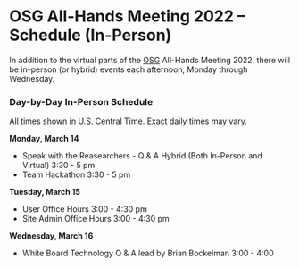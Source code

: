 
# OSG All-Hands Meeting 2022 &ndash; Schedule (In-Person)

In addition to the virtual parts of the [OSG](https://www.opensciencegrid.org) All-Hands Meeting 2022, there will be in-person (or hybrid) events each afternoon, Monday through Wednesday. 

### Day-by-Day In-Person Schedule

All times shown in U.S. Central Time.
Exact daily times may vary.

**Monday, March 14**

*   Speak with the Reasearchers - Q & A Hybrid (Both In-Person and Virtual)  3:30 - 5 pm
*   Team Hackathon 3:30 - 5 pm 

**Tuesday, March 15**

*   User Office Hours 3:00 - 4:30 pm
*   Site Admin Office Hours 3:00 - 4:30 pm

**Wednesday, March 16**

*   White Board Technology Q & A lead by Brian Bockelman 3:00 - 4:00



